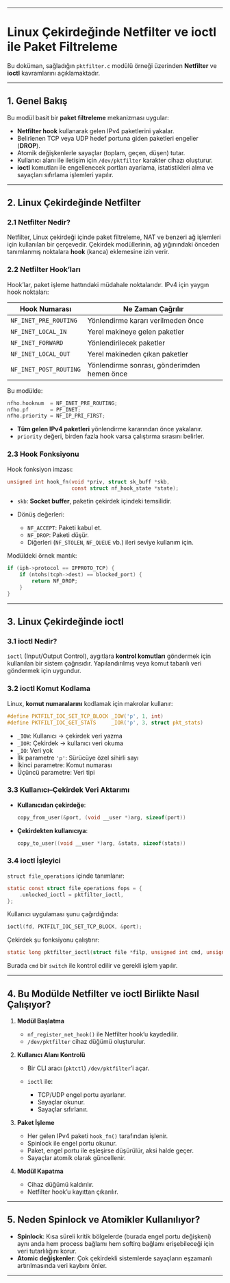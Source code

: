

---

# Linux Çekirdeğinde Netfilter ve ioctl ile Paket Filtreleme

Bu doküman, sağladığın `pktfilter.c` modülü örneği üzerinden **Netfilter** ve **ioctl** kavramlarını açıklamaktadır.

---

## 1. Genel Bakış

Bu modül basit bir **paket filtreleme** mekanizması uygular:

* **Netfilter hook** kullanarak gelen IPv4 paketlerini yakalar.
* Belirlenen TCP veya UDP hedef portuna giden paketleri engeller (**DROP**).
* Atomik değişkenlerle sayaçlar (toplam, geçen, düşen) tutar.
* Kullanıcı alanı ile iletişim için `/dev/pktfilter` karakter cihazı oluşturur.
* **ioctl** komutları ile engellenecek portları ayarlama, istatistikleri alma ve sayaçları sıfırlama işlemleri yapılır.

---

## 2. Linux Çekirdeğinde Netfilter

### 2.1 Netfilter Nedir?

Netfilter, Linux çekirdeği içinde paket filtreleme, NAT ve benzeri ağ işlemleri için kullanılan bir çerçevedir.
Çekirdek modüllerinin, ağ yığınındaki önceden tanımlanmış noktalara **hook** (kanca) eklemesine izin verir.

### 2.2 Netfilter Hook’ları

Hook’lar, paket işleme hattındaki müdahale noktalarıdır. IPv4 için yaygın hook noktaları:

| Hook Numarası          | Ne Zaman Çağrılır                           |
| ---------------------- | ------------------------------------------- |
| `NF_INET_PRE_ROUTING`  | Yönlendirme kararı verilmeden önce          |
| `NF_INET_LOCAL_IN`     | Yerel makineye gelen paketler               |
| `NF_INET_FORWARD`      | Yönlendirilecek paketler                    |
| `NF_INET_LOCAL_OUT`    | Yerel makineden çıkan paketler              |
| `NF_INET_POST_ROUTING` | Yönlendirme sonrası, gönderimden hemen önce |

Bu modülde:

```c
nfho.hooknum  = NF_INET_PRE_ROUTING;
nfho.pf       = PF_INET;
nfho.priority = NF_IP_PRI_FIRST;
```

* **Tüm gelen IPv4 paketleri** yönlendirme kararından önce yakalanır.
* `priority` değeri, birden fazla hook varsa çalıştırma sırasını belirler.

### 2.3 Hook Fonksiyonu

Hook fonksiyon imzası:

```c
unsigned int hook_fn(void *priv, struct sk_buff *skb,
                     const struct nf_hook_state *state);
```

* `skb`: **Socket buffer**, paketin çekirdek içindeki temsilidir.
* Dönüş değerleri:

  * `NF_ACCEPT`: Paketi kabul et.
  * `NF_DROP`: Paketi düşür.
  * Diğerleri (`NF_STOLEN`, `NF_QUEUE` vb.) ileri seviye kullanım için.

Modüldeki örnek mantık:

```c
if (iph->protocol == IPPROTO_TCP) {
    if (ntohs(tcph->dest) == blocked_port) {
        return NF_DROP;
    }
}
```

---

## 3. Linux Çekirdeğinde ioctl

### 3.1 ioctl Nedir?

`ioctl` (Input/Output Control), aygıtlara **kontrol komutları** göndermek için kullanılan bir sistem çağrısıdır.
Yapılandırılmış veya komut tabanlı veri göndermek için uygundur.

### 3.2 ioctl Komut Kodlama

Linux, **komut numaralarını** kodlamak için makrolar kullanır:

```c
#define PKTFILT_IOC_SET_TCP_BLOCK _IOW('p', 1, int)
#define PKTFILT_IOC_GET_STATS     _IOR('p', 3, struct pkt_stats)
```

* `_IOW`: Kullanıcı → çekirdek veri yazma
* `_IOR`: Çekirdek → kullanıcı veri okuma
* `_IO`: Veri yok
* İlk parametre `'p'`: Sürücüye özel sihirli sayı
* İkinci parametre: Komut numarası
* Üçüncü parametre: Veri tipi

### 3.3 Kullanıcı–Çekirdek Veri Aktarımı

* **Kullanıcıdan çekirdeğe**:

  ```c
  copy_from_user(&port, (void __user *)arg, sizeof(port))
  ```
* **Çekirdekten kullanıcıya**:

  ```c
  copy_to_user((void __user *)arg, &stats, sizeof(stats))
  ```

### 3.4 ioctl İşleyici

`struct file_operations` içinde tanımlanır:

```c
static const struct file_operations fops = {
    .unlocked_ioctl = pktfilter_ioctl,
};
```

Kullanıcı uygulaması şunu çağırdığında:

```c
ioctl(fd, PKTFILT_IOC_SET_TCP_BLOCK, &port);
```

Çekirdek şu fonksiyonu çalıştırır:

```c
static long pktfilter_ioctl(struct file *filp, unsigned int cmd, unsigned long arg)
```

Burada `cmd` bir `switch` ile kontrol edilir ve gerekli işlem yapılır.

---

## 4. Bu Modülde Netfilter ve ioctl Birlikte Nasıl Çalışıyor?

1. **Modül Başlatma**

   * `nf_register_net_hook()` ile Netfilter hook’u kaydedilir.
   * `/dev/pktfilter` cihaz düğümü oluşturulur.

2. **Kullanıcı Alanı Kontrolü**

   * Bir CLI aracı (`pktctl`) `/dev/pktfilter`’i açar.
   * `ioctl` ile:

     * TCP/UDP engel portu ayarlanır.
     * Sayaçlar okunur.
     * Sayaçlar sıfırlanır.

3. **Paket İşleme**

   * Her gelen IPv4 paketi `hook_fn()` tarafından işlenir.
   * Spinlock ile engel portu okunur.
   * Paket, engel portu ile eşleşirse düşürülür, aksi halde geçer.
   * Sayaçlar atomik olarak güncellenir.

4. **Modül Kapatma**

   * Cihaz düğümü kaldırılır.
   * Netfilter hook’u kayıttan çıkarılır.

---

## 5. Neden Spinlock ve Atomikler Kullanılıyor?

* **Spinlock**: Kısa süreli kritik bölgelerde (burada engel portu değişkeni) aynı anda hem process bağlamı hem softirq bağlamı erişebileceği için veri tutarlılığını korur.
* **Atomic değişkenler**: Çok çekirdekli sistemlerde sayaçların eşzamanlı artırılmasında veri kaybını önler.

---
